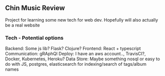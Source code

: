 ## Chin Music Review

Project for learning some new tech for web dev. Hopefully will also actually be a real website

### Tech - Potential options

Backend: Some js lib? Flask? Clojure?
Frontend: React + typescript
Communication: gRAphQl
Deploy: I have an aws account.., TravisCI?, Docker, Kubernetes, Heroku?
Data Store: Maybe something nosql or easy to do with JS, postgres, elasticsearch for indexing/search of tags/album names